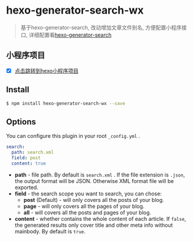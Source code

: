 # hexo-generator-search-wx

> 基于hexo-generator-search, 改动增加文章文件别名, 方便配置小程序接口, 详细配置看[hexo-generator-search](https://www.npmjs.com/package/hexo-generator-search)

## 小程序项目

* [x] [点击跳转到hexo小程序项目](https://github.com/Rr210/hexo-wx-api)

## Install

```bash
$ npm install hexo-generator-search-wx --save
```

## Options

You can configure this plugin in your root `_config.yml` .

```yaml
search:
  path: search.xml
  field: post
  content: true
```

* **path** - file path. By default is `search.xml` . If the file extension is `.json`, the output format will be JSON. Otherwise XML format file will be exported.
* **field** - the search scope you want to search, you can chose:
  + **post** (Default) - will only covers all the posts of your blog.
  + **page** - will only covers all the pages of your blog.
  + **all** - will covers all the posts and pages of your blog.
* **content** - whether contains the whole content of each article. If `false`, the generated results only cover title and other meta info without mainbody. By default is `true`.
